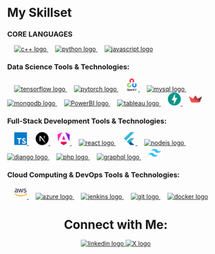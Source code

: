 
# My Skillset
### CORE LANGUAGES 
<div align="left">
  <img width="12" />
  <a href="https://isocpp.org/" target="_blank">
  <img src="https://cdn.jsdelivr.net/gh/devicons/devicon@latest/icons/cplusplus/cplusplus-original.svg" height="30" alt="c++ logo" />
  </a>
  <img width="12" />
  <a href="https://www.python.org/" target="_blank">
    <img src="https://cdn.jsdelivr.net/gh/devicons/devicon/icons/python/python-original.svg" height="30" alt="python logo" />
  </a>
   <img width="12" />
  <a href="https://developer.mozilla.org/en-US/docs/Web/JavaScript" target="_blank">
    <img src="https://cdn.jsdelivr.net/gh/devicons/devicon/icons/javascript/javascript-original.svg" height="30" alt="javascript logo" />
  </a>
  
    
### Data Science Tools & Technologies:
<div align="left">
  
  <img width="12" />
  <a href="https://www.tensorflow.org/" target="_blank">
    <img src="https://cdn.jsdelivr.net/gh/devicons/devicon/icons/tensorflow/tensorflow-original.svg" height="30" alt="tensorflow logo" />
  </a>
  <img width="12" />
  <a href="https://pytorch.org/" target="_blank">
    <img src="https://cdn.jsdelivr.net/gh/devicons/devicon/icons/pytorch/pytorch-original.svg" height="30" alt="pytorch logo" />
  </a>
    <img width="12" />
  <a href="https://opencv.org/" target="_blank">
    <img src="https://github.com/devicons/devicon/blob/v2.16.0/icons/opencv/opencv-original-wordmark.svg" height="30" alt="opencv logo" />
  </a>
  <img width="12" />
  <a href="https://www.mysql.com/" target="_blank">
    <img src="https://cdn.jsdelivr.net/gh/devicons/devicon/icons/mysql/mysql-original.svg" height="30" alt="mysql logo" />
  </a>
  <img width="12" />
  <a href="https://www.mongodb.com/" target="_blank">
    <img src="https://cdn.jsdelivr.net/gh/devicons/devicon/icons/mongodb/mongodb-original.svg" height="30" alt="mongodb logo" />
  </a>
  <img width="12" />
  <a href="https://www.microsoft.com/en-us/power-platform/products/power-bi" target="_blank">
    <img src="https://upload.wikimedia.org/wikipedia/commons/c/cf/New_Power_BI_Logo.svg" height="30" alt="PowerBI logo" />
  </a>
   <img width="12" />
  <a href="https://www.tableau.com/" target="_blank">
    <img src="https://cdn.worldvectorlogo.com/logos/tableau-software.svg" height="30" alt="tableau logo" />
  </a>
   <img width="12" />
  <a href="https://fastapi.tiangolo.com/" target="_blank">
    <img src="https://github.com/devicons/devicon/blob/master/icons/fastapi/fastapi-original.svg" height="30" alt="FastAPI logo" />
  </a>
   <img width="12" />
  <a href="https://streamlit.io/" target="_blank">
    <img src="https://github.com/devicons/devicon/blob/master/icons/streamlit/streamlit-original.svg" height="30" alt="streamlit logo" />
  </a>
</div>

### Full-Stack Development Tools & Technologies:
<div align="left">
  <img width="12" />
  <a href="https://www.typescriptlang.org/" target="_blank">
    <img src="https://github.com/devicons/devicon/blob/master/icons/typescript/typescript-original.svg" height="30" alt="typescript logo" />
  </a>
  <img width="12" />
  <a href="https://nextjs.org/" target="_blank">
    <img src="https://github.com/devicons/devicon/blob/master/icons/nextjs/nextjs-original.svg" height="30" alt="Nextjs logo" />
  </a>
  <img width="12" />
  <a href="https://v17.angular.io/guide/what-is-angular" target="_blank">
    <img src="https://github.com/devicons/devicon/blob/master/icons/angular/angular-original.svg" height="30" alt="angular logo" />
  </a>
  <img width="12" />
  <a href="https://reactjs.org/" target="_blank">
    <img src="https://cdn.jsdelivr.net/gh/devicons/devicon/icons/react/react-original.svg" height="30" alt="react logo" />
  </a>
   <img width="12" />
  <a href="https://flutter.dev">
  <img src="https://github.com/devicons/devicon/blob/master/icons/flutter/flutter-original.svg" height="30" alt="flutterlogo" />
  </a>
  <img width="12" />
  <a href="https://nodejs.org/" target="_blank">
    <img src="https://cdn.jsdelivr.net/gh/devicons/devicon/icons/nodejs/nodejs-original.svg" height="30" alt="nodejs logo" />
  </a>
  <img width="12" />
  <a href="https://www.djangoproject.com/" target="_blank">
    <img src="https://cdn.jsdelivr.net/gh/devicons/devicon@latest/icons/django/django-plain.svg" height="30" alt="django logo" />
  </a>
  <img width="12" />
  <a href="https://www.php.net/" target="_blank">
    <img src="https://cdn.jsdelivr.net/gh/devicons/devicon/icons/php/php-original.svg" height="30" alt="php logo" />
  </a>
  <img width="12" />
  <a href="https://graphql.org/">
  <img src="https://cdn.jsdelivr.net/gh/devicons/devicon@latest/icons/graphql/graphql-plain.svg" height="30" alt="graphql logo" />
  </a>   
  <img width="12" />
  <a href="https://tailwindcss.com">
  <img src="https://github.com/devicons/devicon/blob/master/icons/tailwindcss/tailwindcss-original.svg" height="30" alt="tailwindlogo" />
  </a>   
</div>

### Cloud Computing & DevOps Tools & Technologies:
<div align="left">
  <img width="12" />
  <a href="https://aws.amazon.com/" target="_blank">
    <img src="https://github.com/devicons/devicon/blob/v2.16.0/icons/amazonwebservices/amazonwebservices-original-wordmark.svg" height="30" alt="aws logo" />
  </a>
  <img width="12" />
  <a href="https://azure.microsoft.com/" target="_blank">
    <img src="https://cdn.jsdelivr.net/gh/devicons/devicon/icons/azure/azure-original.svg" height="30" alt="azure logo" />
  </a>
  <img width="12" />
  <a href="https://www.jenkins.io/" target="_blank">
    <img src="https://cdn.jsdelivr.net/gh/devicons/devicon/icons/jenkins/jenkins-original.svg" height="30" alt="jenkins logo" />
  </a>
  <img width="12" />
  <a href="https://git-scm.com/" target="_blank">
    <img src="https://cdn.jsdelivr.net/gh/devicons/devicon/icons/git/git-original.svg" height="30" alt="git logo" />
  </a>
  <img width="12" />
  <a href="https://www.docker.com/" target="_blank">
    <img src="https://cdn.jsdelivr.net/gh/devicons/devicon/icons/docker/docker-original.svg" height="30" alt="docker logo" />
  </a>
</div>

<div align="center">
  <h1>Connect with Me:</h1>  
  <a href="https://www.linkedin.com/in/vasant-dave/" target="_blank">
    <img src="https://img.shields.io/static/v1?message=LinkedIn&logo=linkedin&label=&color=0077B5&logoColor=white&labelColor=&style=for-the-badge" height="35" alt="linkedin logo" />
  </a>
  <a href="https://x.com/VasantD14" target="_blank">
  <img src="https://img.shields.io/static/v1?message=&logo=x&label=&color=1DA1F2&logoColor=white&labelColor=&style=for-the-badge" height="35" alt="X logo" />
</a>




